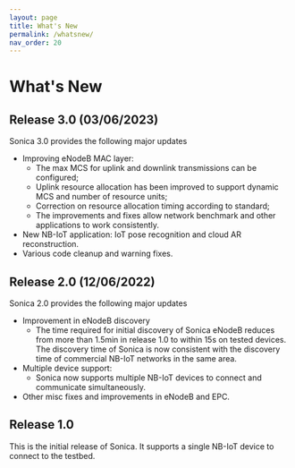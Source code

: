 ```yaml
---
layout: page
title: What's New
permalink: /whatsnew/
nav_order: 20
---
```


# What's New

## Release 3.0 (03/06/2023)

Sonica 3.0 provides the following major updates
* Improving eNodeB MAC layer:
  - The max MCS for uplink and downlink transmissions can be configured;
  - Uplink resource allocation has been improved to support dynamic MCS and number of resource units;
  - Correction on resource allocation timing according to standard;
  - The improvements and fixes allow network benchmark and other applications to work consistently.
* New NB-IoT application: IoT pose recognition and cloud AR reconstruction.
* Various code cleanup and warning fixes.

## Release 2.0 (12/06/2022)

Sonica 2.0 provides the following major updates
* Improvement in eNodeB discovery
  - The time required for initial discovery of Sonica eNodeB reduces from more than 1.5min in release 1.0 to within 15s on tested devices. The discovery time of Sonica is now consistent with the discovery time of commercial NB-IoT networks in the same area.
* Multiple device support:
  - Sonica now supports multiple NB-IoT devices to connect and communicate simultaneously.
* Other misc fixes and improvements in eNodeB and EPC.

## Release 1.0

This is the initial release of Sonica. It supports a single NB-IoT device to connect to the testbed.